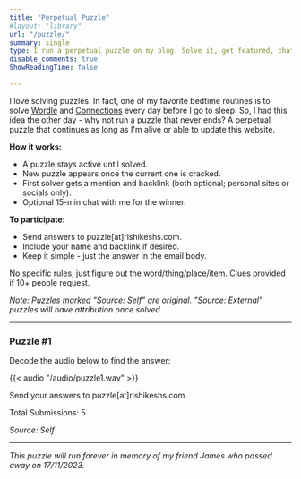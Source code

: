 ```yaml
---
title: "Perpetual Puzzle"
#layout: "library"
url: "/puzzle/"
summary: single
type: I run a perpetual puzzle on my blog. Solve it, get featured, chat with me. New puzzles when solved.
disable_comments: true
ShowReadingTime: false

---
```


I love solving puzzles. In fact, one of my favorite bedtime routines is to solve [Wordle](https://www.nytimes.com/games/wordle/index.html) and [Connections](https://www.nytimes.com/games/connections) every day before I go to sleep. So, I had this idea the other day - why not run a puzzle that never ends? A perpetual puzzle that continues as long as I'm alive or able to update this website.

**How it works:**
- A puzzle stays active until solved.
- New puzzle appears once the current one is cracked.
- First solver gets a mention and backlink (both optional; personal sites or socials only).
- Optional 15-min chat with me for the winner.

**To participate:**
- Send answers to puzzle[at]rishikeshs.com.
- Include your name and backlink if desired.
- Keep it simple - just the answer in the email body.

No specific rules, just figure out the word/thing/place/item. Clues provided if 10+ people request.

*Note: Puzzles marked "Source: Self" are original. "Source: External" puzzles will have attribution once solved.*

---

### Puzzle #1

Decode the audio below to find the answer:

{{< audio "/audio/puzzle1.wav" >}}

Send your answers to puzzle[at]rishikeshs.com

Total Submissions: 5

*Source: Self*

---




*This puzzle will run forever in memory of my friend James who passed away on 17/11/2023.*
